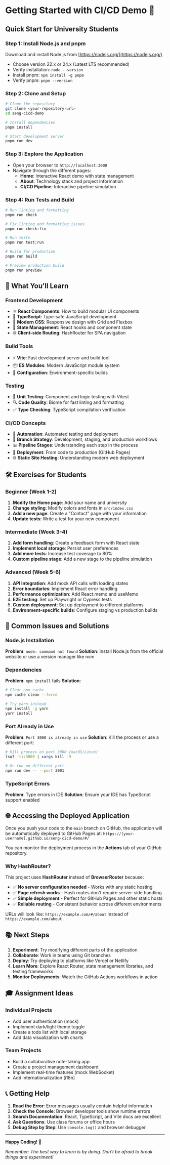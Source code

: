 # Getting Started with CI/CD Demo 🚀

## Quick Start for University Students

### Step 1: Install Node.js and pnpm
Download and install Node.js from [https://nodejs.org/](https://nodejs.org/)
- Choose version 22.x or 24.x (Latest LTS recommended)
- Verify installation: `node --version`
- Install pnpm: `npm install -g pnpm`
- Verify pnpm: `pnpm --version`

### Step 2: Clone and Setup
```bash
# Clone the repository
git clone <your-repository-url>
cd seng-cicd-demo

# Install dependencies
pnpm install

# Start development server
pnpm run dev
```

### Step 3: Explore the Application
- Open your browser to `http://localhost:3000`
- Navigate through the different pages:
  - **Home**: Interactive React demo with state management
  - **About**: Technology stack and project information
  - **CI/CD Pipeline**: Interactive pipeline simulation

### Step 4: Run Tests and Build
```bash
# Run linting and formatting
pnpm run check

# Fix linting and formatting issues
pnpm run check:fix

# Run tests
pnpm run test:run

# Build for production
pnpm run build

# Preview production build
pnpm run preview
```

## 🎯 What You'll Learn

### Frontend Development
- ⚛️ **React Components**: How to build modular UI components
- 📝 **TypeScript**: Type-safe JavaScript development
- 🎨 **Modern CSS**: Responsive design with Grid and Flexbox
- 🔄 **State Management**: React hooks and component state
- 🌐 **Client-side Routing**: HashRouter for SPA navigation

### Build Tools
- ⚡ **Vite**: Fast development server and build tool
- 📦 **ES Modules**: Modern JavaScript module system
- 🔧 **Configuration**: Environment-specific builds

### Testing
- 🧪 **Unit Testing**: Component and logic testing with Vitest
- 🔍 **Code Quality**: Biome for fast linting and formatting
- ✅ **Type Checking**: TypeScript compilation verification

### CI/CD Concepts
- 🔄 **Automation**: Automated testing and deployment
- 🌿 **Branch Strategy**: Development, staging, and production workflows
- 📊 **Pipeline Stages**: Understanding each step in the process
- 🚀 **Deployment**: From code to production (GitHub Pages)
- 🌐 **Static Site Hosting**: Understanding modern web deployment

## 🛠️ Exercises for Students

### Beginner (Week 1-2)
1. **Modify the Home page**: Add your name and university
2. **Change styling**: Modify colors and fonts in `src/index.css`
3. **Add a new page**: Create a "Contact" page with your information
4. **Update tests**: Write a test for your new component

### Intermediate (Week 3-4)
1. **Add form handling**: Create a feedback form with React state
2. **Implement local storage**: Persist user preferences
3. **Add more tests**: Increase test coverage to 80%
4. **Custom pipeline stage**: Add a new stage to the pipeline simulation

### Advanced (Week 5-6)
1. **API Integration**: Add mock API calls with loading states
2. **Error boundaries**: Implement React error handling
3. **Performance optimization**: Add React.memo and useMemo
4. **E2E testing**: Set up Playwright or Cypress tests
5. **Custom deployment**: Set up deployment to different platforms
6. **Environment-specific builds**: Configure staging vs production builds

## 🚨 Common Issues and Solutions

### Node.js Installation
**Problem**: `node: command not found`
**Solution**: Install Node.js from the official website or use a version manager like nvm

### Dependencies
**Problem**: `npm install` fails
**Solution**: 
```bash
# Clear npm cache
npm cache clean --force

# Try yarn instead
npm install -g yarn
yarn install
```

### Port Already in Use
**Problem**: `Port 3000 is already in use`
**Solution**: Kill the process or use a different port:
```bash
# Kill process on port 3000 (macOS/Linux)
lsof -ti:3000 | xargs kill -9

# Or run on different port
npm run dev -- --port 3001
```

### TypeScript Errors
**Problem**: Type errors in IDE
**Solution**: Ensure your IDE has TypeScript support enabled

## 🌐 Accessing the Deployed Application

Once you push your code to the `main` branch on GitHub, the application will be automatically deployed to GitHub Pages at:
`https://[your-username].github.io/seng-cicd-demo/#/`

You can monitor the deployment process in the **Actions** tab of your GitHub repository.

### Why HashRouter?

This project uses **HashRouter** instead of **BrowserRouter** because:
- ✅ **No server configuration needed** - Works with any static hosting
- ✅ **Page refresh works** - Hash routes don't require server-side handling
- ✅ **Simple deployment** - Perfect for GitHub Pages and other static hosts
- ✅ **Reliable routing** - Consistent behavior across different environments

URLs will look like: `https://example.com/#/about` instead of `https://example.com/about`

## 📚 Next Steps

1. **Experiment**: Try modifying different parts of the application
2. **Collaborate**: Work in teams using Git branches
3. **Deploy**: Try deploying to platforms like Vercel or Netlify
4. **Learn More**: Explore React Router, state management libraries, and testing frameworks
5. **Monitor Deployments**: Watch the GitHub Actions workflows in action

## 🎓 Assignment Ideas

### Individual Projects
- Add user authentication (mock)
- Implement dark/light theme toggle
- Create a todo list with local storage
- Add data visualization with charts

### Team Projects
- Build a collaborative note-taking app
- Create a project management dashboard
- Implement real-time features (mock WebSocket)
- Add internationalization (i18n)

## 📞 Getting Help

1. **Read the Error**: Error messages usually contain helpful information
2. **Check the Console**: Browser developer tools show runtime errors
3. **Search Documentation**: React, TypeScript, and Vite docs are excellent
4. **Ask Questions**: Use class forums or office hours
5. **Debug Step by Step**: Use `console.log()` and browser debugger

---

**Happy Coding! 🎉**

*Remember: The best way to learn is by doing. Don't be afraid to break things and experiment!*
